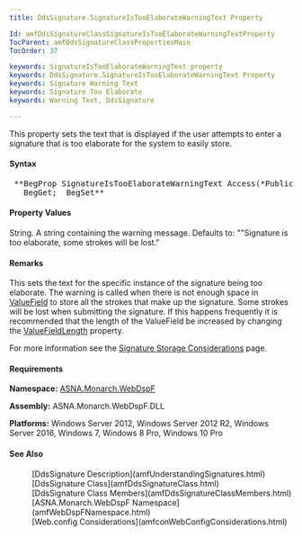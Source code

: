 ```yaml
---
title: DdsSignature.SignatureIsTooElaborateWarningText Property

Id: amfDdsSignatureClassSignatureIsTooElaborateWarningTextProperty
TocParent: amfDdsSignatureClassPropertiesMain
TocOrder: 37

keywords: SignatureIsTooElaborateWarningText property
keywords: DdsSignature.SignatureIsTooElaborateWarningText Property
keywords: Signature Warning Text
keywords: Signature Too Elaborate
keywords: Warning Text, DdsSignature

---
```


This property sets the text that is displayed if the user attempts to enter a signature that is too elaborate for the system to easily store.

#### Syntax
<pre class="prettyprint"> **BegProp SignatureIsTooElaborateWarningText Access(*Public) Type(*String)
   BegGet;  BegSet** </pre>

#### Property Values
String. A string containing the warning message. Defaults to: ""Signature is too elaborate, some strokes will be lost."

#### Remarks
This sets the text for the specific instance of the signature being too elaborate. The warning is called when there is not enough space in [ValueField](amfDdsSignatureClassValueFieldProperty.html) to store all the strokes that make up the signature. Some strokes will be lost when submitting the signature. If this happens frequently it is recommended that the length of the ValueField be increased by changing the [ValueFieldLength](amfDdsSignatureClassValueFieldLengthProperty.html) property.

For more information see the [Signature Storage Considerations](amfUnderSignatureStorage.html) page.

#### Requirements
**Namespace:** [ASNA.Monarch.WebDspF](amfWebDspFNamespace.html)

**Assembly:** ASNA.Monarch.WebDspF.DLL

**Platforms:** Windows Server 2012, Windows Server 2012 R2, Windows Server 2016, Windows 7, Windows 8 Pro, Windows 10 Pro

#### See Also
<dl>
        <dd>[DdsSignature Description](amfUnderstandingSignatures.html)</dd>
        <dd>[DdsSignature Class](amfDdsSignatureClass.html)</dd>
        <dd>[DdsSignature Class Members](amfDdsSignatureClassMembers.html)</dd>
        <dd>[ASNA.Monarch.WebDspF Namespace](amfWebDspFNamespace.html)</dd>
        <dd>[Web.config Considerations](amfconWebConfigConsiderations.html)</dd>
</dl>

